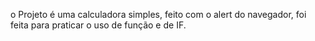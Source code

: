 o Projeto é uma calculadora simples, feito com o alert do navegador, foi feita para praticar o uso de função e de IF.
